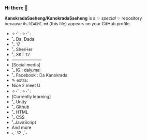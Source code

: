 ### Hi there 👋

**KanokradaSaeheng/KanokradaSaeheng** is a ✨ _special_ ✨ repository because its `README.md` (this file) appears on your GitHub profile.

- ✧･ﾟ: ✧･ﾟ:
- ˚₊ Da, Dada
- ˚₊ 17   
- ˚₊ She/Her
- ˚₊ SKT 12
- ———————
- [Social media]
- ˚₊ IG : daly.mal
- ˚₊ Facebook : Da Kanokrada
- ✎ extra:
- Nice 2 meet U
- ✧･ﾟ: ✧･ﾟ:
- [Currently learning]
- ˚₊ Unity
- ˚₊ Github
- ˚₊ HTML
- ˚₊ CSS
- ˚₊JavaScript
- And more
- ˗ˏˋ ♡ ˎˊ˗

